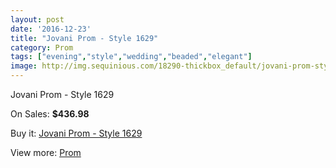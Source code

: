 ```yaml
---
layout: post
date: '2016-12-23'
title: "Jovani Prom - Style 1629"
category: Prom
tags: ["evening","style","wedding","beaded","elegant"]
image: http://img.sequinious.com/18290-thickbox_default/jovani-prom-style-1629.jpg
---
```

Jovani Prom - Style 1629

On Sales: **$436.98**
<a href="https://www.sequinious.com/prom/8553-jovani-prom-style-1629.html"><amp-img layout="responsive" width="600" height="600" src="//img.sequinious.com/18290-thickbox_default/jovani-prom-style-1629.jpg" alt="Jovani Prom - Style 1629 0" /></a>
<a href="https://www.sequinious.com/prom/8553-jovani-prom-style-1629.html"><amp-img layout="responsive" width="600" height="600" src="//img.sequinious.com/18291-thickbox_default/jovani-prom-style-1629.jpg" alt="Jovani Prom - Style 1629 1" /></a>

Buy it: [Jovani Prom - Style 1629](https://www.sequinious.com/prom/8553-jovani-prom-style-1629.html "Jovani Prom - Style 1629")

View more: [Prom](https://www.sequinious.com/7-prom "Prom")